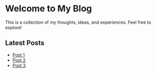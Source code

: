 # Welcome to My Blog

This is a collection of my thoughts, ideas, and experiences. Feel free to explore!

## Latest Posts

- [Post 1](1.md)
- [Post 2](posts/post2.html)
- [Post 3](posts/post3.html)
